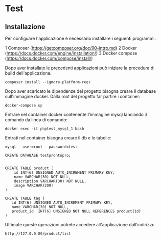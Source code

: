 Test
====

Installazione
---------------------------

Per configuare l'applicazione è necessario installare i seguenti programmi:

1 Composer (https://getcomposer.org/doc/00-intro.md)
2 Docker (https://docs.docker.com/engine/installation/)
3 Docker compose (https://docs.docker.com/compose/install/)

Dopo aver installato le precedenti applicazioni può iniziare la procedura di build dell'applicazione.

    composer install --ignore-platform-reqs

Dopo aver scaricato le dipendenze del progetto bisogna creare il database sull'immagine docker. Dalla root del progetto far partire i container:

    docker-compose up

Entrare nel container docker contenente l'immagine mysql lanciando il comando da linea di comando:

    docker exec -it phptest_mysql_1 bash

Entrati nel container bisogna creare il db e le tabelle:

    mysql --user=root --password=test 
    
    CREATE DATABASE testprontopro;


    CREATE TABLE product (
        id INT(6) UNSIGNED AUTO_INCREMENT PRIMARY KEY,
        name VARCHAR(30) NOT NULL,
        description VARCHAR(30) NOT NULL,
        image VARCHAR(200)
    )   

    CREATE TABLE tag (
       id INT(6) UNSIGNED AUTO_INCREMENT PRIMARY KEY,
       name VARCHAR(30) NOT NULL,
       product_id  INT(6) UNSIGNED NOT NULL REFERENCES product(id)
    )

Ultimate queste operazioni potrete accedere all'applicazione dall'indirizzo 

    http://127.0.0.80/product/list

